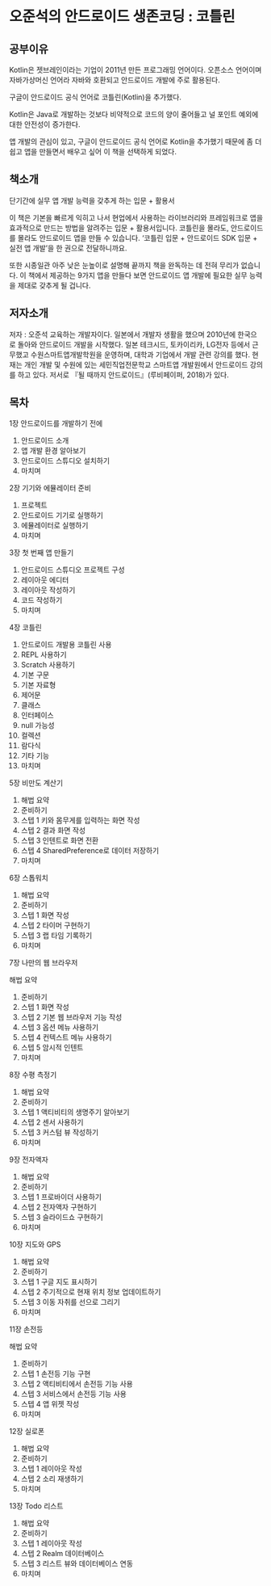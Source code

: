 # 오준석의 안드로이드 생존코딩 : 코틀린



## 공부이유

Kotlin은 젯브레인이라는 기업이 2011년 만든 프로그래밍 언어이다. 오픈소스 언어이며 자바가상머신 언어라 자바와 호환되고 안드로이드 개발에 주로 활용된다. 

구글이 안드로이드 공식 언어로 코틀린(Kotlin)을 추가했다. 

Kotlin은 Java로 개발하는 것보다 비약적으로 코드의 양이 줄어들고 널 포인트 예외에 대한 안전성이 증가한다. 

앱 개발의 관심이 있고, 구글이 안드로이드 공식 언어로 Kotlin을 추가했기 때문에 좀 더 쉽고 앱을 만들면서 배우고 싶어 이 책을 선택하게 되었다.



## 책소개

단기간에 실무 앱 개발 능력을 갖추게 하는 입문 + 활용서

  이 책은 기본을 빠르게 익히고 나서 현업에서 사용하는 라이브러리와 프레임워크로 앱을 효과적으로 만드는 방법을 알려주는 입문 + 활용서입니다. 코틀린을 몰라도, 안드로이드를 몰라도 안드로이드 앱을 만들 수 있습니다. ‘코틀린 입문 + 안드로이드 SDK 입문 + 실전 앱 개발’을 한 권으로 전달하니까요. 

또한 시종일관 아주 낮은 눈높이로 설명해 끝까지 책을 완독하는 데 전혀 무리가 없습니다. 이 책에서 제공하는 9가지 앱을 만들다 보면 안드로이드 앱 개발에 필요한 실무 능력을 제대로 갖추게 될 겁니다.  





## 저자소개

저자 : 오준석
교육하는 개발자이다. 일본에서 개발자 생활을 했으며 2010년에 한국으로 돌아와 안드로이드 개발을 시작했다. 일본 테크시드, 토카이리카, LG전자 등에서 근무했고 수원스마트앱개발학원을 운영하며, 대학과 기업에서 개발 관련 강의를 했다. 현재는 개인 개발 및 수원에 있는 세민직업전문학교 스마트앱 개발원에서 안드로이드 강의를 하고 있다. 저서로 『될 때까지 안드로이드』(루비페이퍼, 2018)가 있다.



## 목차

1장 안드로이드를 개발하기 전에 

1. 안드로이드 소개 
2. 앱 개발 환경 알아보기 
3. 안드로이드 스튜디오 설치하기 
4. 마치며 

2장 기기와 에뮬레이터 준비 

1. 프로젝트 
2. 안드로이드 기기로 실행하기 
3. 에뮬레이터로 실행하기 
4. 마치며 

3장 첫 번째 앱 만들기 

1. 안드로이드 스튜디오 프로젝트 구성 
2. 레이아웃 에디터 
3. 레이아웃 작성하기 
4. 코드 작성하기 
5. 마치며 

4장 코틀린 

1. 안드로이드 개발용 코틀린 사용 
2. REPL 사용하기 
3. Scratch 사용하기 
4. 기본 구문 
5. 기본 자료형 
6. 제어문 
7. 클래스 
8. 인터페이스 
9. null 가능성 
10. 컬렉션 
11. 람다식 
12. 기타 기능 
13.  마치며 

5장 비만도 계산기 

1. 해법 요약 
2. 준비하기 
3. 스텝 1 키와 몸무게를 입력하는 화면 작성 
4. 스텝 2 결과 화면 작성 
5. 스텝 3 인텐트로 화면 전환 
6. 스텝 4 SharedPreference로 데이터 저장하기 
7. 마치며 

6장 스톱워치 

1. 해법 요약 
2. 준비하기 
3. 스텝 1 화면 작성 
4. 스텝 2 타이머 구현하기 
5. 스텝 3 랩 타임 기록하기 
6. 마치며 

7장 나만의 웹 브라우저 

해법 요약 

1. 준비하기 
2. 스텝 1 화면 작성 
3. 스텝 2 기본 웹 브라우저 기능 작성 
4. 스텝 3 옵션 메뉴 사용하기 
5. 스텝 4 컨텍스트 메뉴 사용하기 
6. 스텝 5 암시적 인텐트 
7. 마치며 

8장 수평 측정기 

1. 해법 요약 
2. 준비하기 
3. 스텝 1 액티비티의 생명주기 알아보기 
4. 스텝 2 센서 사용하기 
5. 스텝 3 커스텀 뷰 작성하기 
6. 마치며 

9장 전자액자 

1. 해법 요약 
2. 준비하기 
3. 스텝 1 프로바이더 사용하기 
4. 스텝 2 전자액자 구현하기 
5. 스텝 3 슬라이드쇼 구현하기 
6. 마치며 

10장 지도와 GPS 

1. 해법 요약 
2. 준비하기 
3. 스텝 1 구글 지도 표시하기 
4. 스텝 2 주기적으로 현재 위치 정보 업데이트하기 
5. 스텝 3 이동 자취를 선으로 그리기 
6. 마치며 

11장 손전등 

해법 요약 

1. 준비하기 
2. 스텝 1 손전등 기능 구현 
3. 스텝 2 액티비티에서 손전등 기능 사용 
4. 스텝 3 서비스에서 손전등 기능 사용 
5. 스텝 4 앱 위젯 작성 
6. 마치며 

12장 실로폰 

1. 해법 요약 
2. 준비하기 
3. 스텝 1 레이아웃 작성 
4. 스텝 2 소리 재생하기 
5. 마치며 

13장 Todo 리스트 

1. 해법 요약 
2. 준비하기 
3. 스텝 1 레이아웃 작성 
4. 스텝 2 Realm 데이터베이스 
5. 스텝 3 리스트 뷰와 데이터베이스 연동 
6. 마치며  

